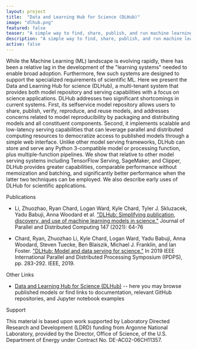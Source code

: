 ```yaml
---
layout: project
title:  "Data and Learning Hub for Science (DLHub)"
image: "dlhub.png"
featured: false
teaser: "A simple way to find, share, publish, and run machine learning models and discover training data for science"
description: "A simple way to find, share, publish, and run machine learning models and discover training data for science"
active: false
---
```


While the Machine Learning (ML) landscape is evolving rapidly, there has been a relative lag in the development of the "learning systems" needed to enable broad adoption. Furthermore, few such systems are designed to support the specialized requirements of scientific ML. Here we present the Data and Learning Hub for science (DLHub), a multi-tenant system that provides both model repository and serving capabilities with a focus on science applications. DLHub addresses two significant shortcomings in current systems. First, its selfservice model repository allows users to share, publish, verify, reproduce, and reuse models, and addresses concerns related to model reproducibility by packaging and distributing models and all constituent components. Second, it implements scalable and low-latency serving capabilities that can leverage parallel and distributed computing resources to democratize access to published models through a simple web interface. Unlike other model serving frameworks, DLHub can store and serve any Python 3-compatible model or processing function, plus multiple-function pipelines. We show that relative to other model serving systems including TensorFlow Serving, SageMaker, and Clipper, DLHub provides greater capabilities, comparable performance without memoization and batching, and significantly better performance when the latter two techniques can be employed. We also describe early uses of DLHub for scientific applications.

Publications

- Li, Zhuozhao, Ryan Chard, Logan Ward, Kyle Chard, Tyler J. Skluzacek, Yadu Babuji, Anna Woodard et al. ["DLHub: Simplifying publication, discovery, and use of machine learning models in science."](../pubs/Li-DLHub-JPDC-2021.pdf) Journal of Parallel and Distributed Computing 147 (2021): 64-76

- Chard, Ryan, Zhuozhao Li, Kyle Chard, Logan Ward, Yadu Babuji, Anna Woodard, Steven Tuecke, Ben Blaiszik, Michael J. Franklin, and Ian Foster. ["DLHub: Model and data serving for science."](../pubs/Chard_DLHub_2019.pdf) In 2019 IEEE International Parallel and Distributed Processing Symposium (IPDPS), pp. 283-292. IEEE, 2019.

Other Links

- [Data and Learning Hub for Science (DLHub)](https://www.dlhub.org) -- here you may browse published models or find links to documentation, relevant GitHub repositories, and Jupyter notebook examples

Support

This material is based upon work supported by Laboratory Directed Research and Development (LDRD) funding from Argonne National Laboratory, provided by the Director, Office of Science, of the U.S. Department of Energy under Contract No. DE-AC02-06CH11357.

